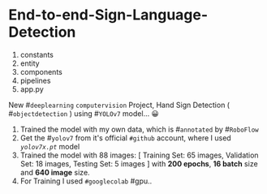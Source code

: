 # End-to-end-Sign-Language-Detection

1. constants
2. entity
3. components
4. pipelines
5. app.py

New #``deeplearning`` ``computervision`` Project, Hand Sign Detection ( #``objectdetection`` ) using #``YOLOv7`` model... 😀
1. Trained the model with my own data, which is #``annotated`` by #``RoboFlow``
2. Get the #``yolov7`` from it's official ``#github`` account, where I used *``yolov7x.pt``* model
3. Trained the model with 88 images:
        [ Training Set: 65 images,
          Validation Set: 18 images,
          Testing Set: 5 images ] with **200 epochs**, **16 batch** size and **640 image** size.
4. For Training I used ``#googlecolab`` #gpu..

[](https://github.com/Dibya069/Hand_sign_detection/assets/121597961/1d01e01d-b2b8-4c66-97da-ed57247ab740)
